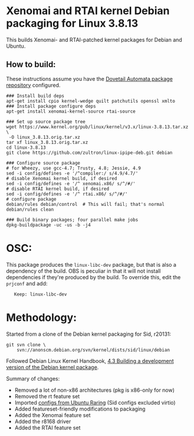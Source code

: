 # Xenomai and RTAI kernel Debian packaging for Linux 3.8.13

This builds Xenomai- and RTAI-patched kernel packages for Debian and
Ubuntu.

## How to build:

These instructions assume you have the [Dovetail Automata package
repository][da-repo] configured.

    ### Install build deps
    apt-get install cpio kernel-wedge quilt patchutils openssl xmlto
    ### Install package configure deps
    apt-get install xenomai-kernel-source rtai-source

    ### Set up source package tree
    wget https://www.kernel.org/pub/linux/kernel/v3.x/linux-3.8.13.tar.xz \
	 -O linux_3.8.13.orig.tar.xz
    tar xf linux_3.8.13.orig.tar.xz
    cd linux-3.8.13
    git clone https://github.com/zultron/linux-ipipe-deb.git debian

    ### Configure source package
    # for Wheezy, use gcc-4.7; Trusty, 4.8; Jessie, 4.9
    sed -i config/defines -e '/^compiler:/ s/4.9/4.7/'
    # disable Xenomai kernel build, if desired
    sed -i config/defines -e '/^ xenomai.x86/ s/^/#/'
    # disable RTAI kernel build, if desired
    sed -i config/defines -e '/^ rtai.x86/ s/^/#/'
    # configure package
    debian/rules debian/control  # This will fail; that's normal
    debian/rules clean

    ### Build binary packages; four parallel make jobs
    dpkg-buildpackage -uc -us -b -j4

[da-repo]: http://www.machinekit.io/docs/packages-debian/


# OSC:

This package produces the `linux-libc-dev` package, but that is also a
dependency of the build.  OBS is peculiar in that it will not install
dependencies if they're produced by the build.  To override this, edit
the `prjconf` and add:

       Keep: linux-libc-dev


# Methodology:

Started from a clone of the Debian kernel packaging for Sid, r20131:

    git svn clone \
        svn://anonscm.debian.org/svn/kernel/dists/sid/linux/debian

Followed Debian Linux Kernel Handbook, [4.3 Building a development
version of the Debian kernel package][dlkh-4.3].

Summary of changes:
- Removed a lot of non-x86 architectures (pkg is x86-only for now)
- Removed the rt feature set
- Imported [configs from Ubuntu Raring][raring-configs]
  (Sid configs excluded virtio)
- Added featureset-friendly modifications to packaging
- Added the Xenomai feature set
- Added the r8168 driver
- Added the RTAI feature set

[dlkh-4.3]: http://kernel-handbook.alioth.debian.org/ch-common-tasks.html#s-common-official-vcs
[raring-configs]: http://kernel.ubuntu.com/~kernel-ppa/mainline/v3.8.13.23-raring
